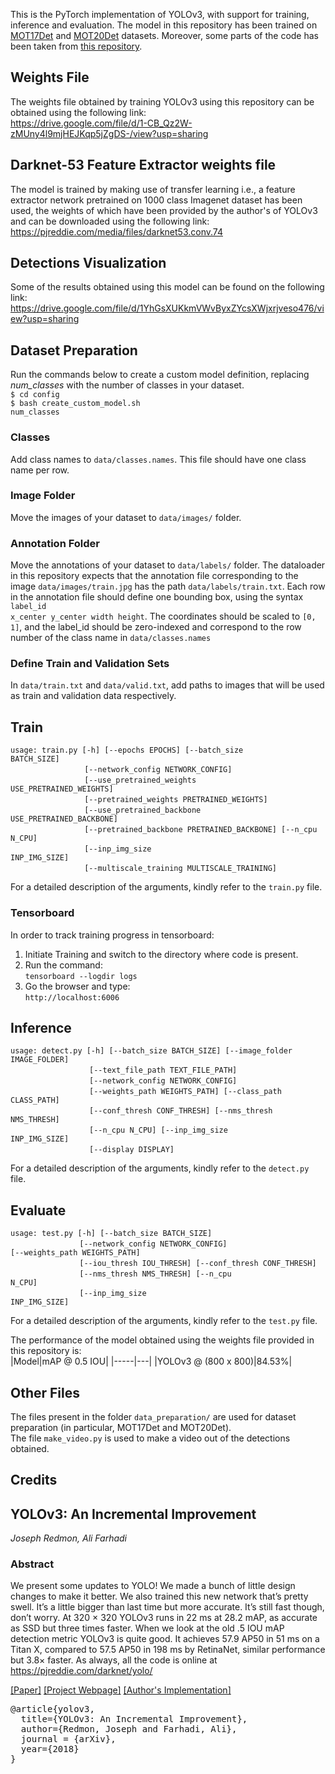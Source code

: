 This is the PyTorch implementation of YOLOv3, with support for training, inference and evaluation. The model in this repository has been trained on <a href = "https://motchallenge.net/data/MOT17Det/">MOT17Det</a> and <a href = "https://motchallenge.net/data/MOT20Det/">MOT20Det</a> datasets. Moreover, some parts of the code has been taken from <a href = "https://github.com/eriklindernoren/PyTorch-YOLOv3">this repository</a>.

## Weights File
The weights file obtained by training YOLOv3 using this repository can be obtained using the following link:<br>
https://drive.google.com/file/d/1-CB_Qz2W-zMUny4l9mjHEJKqp5jZgDS-/view?usp=sharing

## Darknet-53 Feature Extractor weights file
The model is trained by making use of transfer learning i.e., a feature extractor network pretrained on 1000 class Imagenet dataset has been used, the weights of which have been provided by the author's of YOLOv3 and can be downloaded using the following link:<br>
https://pjreddie.com/media/files/darknet53.conv.74

## Detections Visualization
Some of the results obtained using this model can be found on the following link:<br>
https://drive.google.com/file/d/1YhGsXUKkmVWvByxZYcsXWjxrjveso476/view?usp=sharing

## Dataset Preparation
Run the commands below to create a custom model definition, replacing <i>num_classes</i> with the number of classes in your dataset.<br>
<code>$ cd config</code><br>
<code>$ bash create_custom_model.sh num_classes</code><br>
### Classes
Add class names to <code>data/classes.names</code>. This file should have one class name per row.
### Image Folder
Move the images of your dataset to <code>data/images/</code> folder.
### Annotation Folder
Move the annotations of your dataset to <code>data/labels/</code> folder. The dataloader in this repository expects that the annotation file corresponding to the image <code>data/images/train.jpg</code> has the path <code>data/labels/train.txt</code>. Each row in the annotation file should define one bounding box, using the syntax <code>label_id x_center y_center width height</code>. The coordinates should be scaled to <code>[0, 1]</code>, and the label_id should be zero-indexed and correspond to the row number of the class name in <code>data/classes.names</code>
### Define Train and Validation Sets
In <code>data/train.txt</code> and <code>data/valid.txt</code>, add paths to images that will be used as train and validation data respectively.
## Train
<code>usage: train.py [-h] [--epochs EPOCHS] [--batch_size BATCH_SIZE]</code><br>
&nbsp; &nbsp; &nbsp; &nbsp; &nbsp; &nbsp; &nbsp; &nbsp; &nbsp; &nbsp; &nbsp; &nbsp; &nbsp; &nbsp; &nbsp; <code>[--network_config NETWORK_CONFIG]</code><br>
&nbsp; &nbsp; &nbsp; &nbsp; &nbsp; &nbsp; &nbsp; &nbsp; &nbsp; &nbsp; &nbsp; &nbsp; &nbsp; &nbsp; &nbsp; <code>[--use_pretrained_weights USE_PRETRAINED_WEIGHTS]</code><br>
&nbsp; &nbsp; &nbsp; &nbsp; &nbsp; &nbsp; &nbsp; &nbsp; &nbsp; &nbsp; &nbsp; &nbsp; &nbsp; &nbsp; &nbsp; <code>[--pretrained_weights PRETRAINED_WEIGHTS]</code><br>
&nbsp; &nbsp; &nbsp; &nbsp; &nbsp; &nbsp; &nbsp; &nbsp; &nbsp; &nbsp; &nbsp; &nbsp; &nbsp; &nbsp; &nbsp; <code>[--use_pretrained_backbone USE_PRETRAINED_BACKBONE]</code><br>
&nbsp; &nbsp; &nbsp; &nbsp; &nbsp; &nbsp; &nbsp; &nbsp; &nbsp; &nbsp; &nbsp; &nbsp; &nbsp; &nbsp; &nbsp; <code>[--pretrained_backbone PRETRAINED_BACKBONE] [--n_cpu N_CPU]</code><br>
&nbsp; &nbsp; &nbsp; &nbsp; &nbsp; &nbsp; &nbsp; &nbsp; &nbsp; &nbsp; &nbsp; &nbsp; &nbsp; &nbsp; &nbsp; <code>[--inp_img_size INP_IMG_SIZE]</code><br>
&nbsp; &nbsp; &nbsp; &nbsp; &nbsp; &nbsp; &nbsp; &nbsp; &nbsp; &nbsp; &nbsp; &nbsp; &nbsp; &nbsp; &nbsp; <code>[--multiscale_training MULTISCALE_TRAINING]</code><br>

For a detailed description of the arguments, kindly refer to the <code>train.py</code> file.

### Tensorboard
In order to track training progress in tensorboard:<br>
1) Initiate Training and switch to the directory where code is present.<br>
2) Run the command:<br>
<code>tensorboard --logdir logs</code><br>
3) Go the browser and type:<br>
<code>http://localhost:6006</code>

## Inference
<code>usage: detect.py [-h] [--batch_size BATCH_SIZE] [--image_folder IMAGE_FOLDER]</code><br>
&nbsp; &nbsp; &nbsp; &nbsp; &nbsp; &nbsp; &nbsp; &nbsp; &nbsp; &nbsp; &nbsp; &nbsp; &nbsp; &nbsp; &nbsp; &nbsp; <code>[--text_file_path TEXT_FILE_PATH]</code><br>
&nbsp; &nbsp; &nbsp; &nbsp; &nbsp; &nbsp; &nbsp; &nbsp; &nbsp; &nbsp; &nbsp; &nbsp; &nbsp; &nbsp; &nbsp; &nbsp; <code>[--network_config NETWORK_CONFIG]</code><br>
&nbsp; &nbsp; &nbsp; &nbsp; &nbsp; &nbsp; &nbsp; &nbsp; &nbsp; &nbsp; &nbsp; &nbsp; &nbsp; &nbsp; &nbsp; &nbsp; <code>[--weights_path WEIGHTS_PATH] [--class_path CLASS_PATH]</code><br>
&nbsp; &nbsp; &nbsp; &nbsp; &nbsp; &nbsp; &nbsp; &nbsp; &nbsp; &nbsp; &nbsp; &nbsp; &nbsp; &nbsp; &nbsp; &nbsp; <code>[--conf_thresh CONF_THRESH] [--nms_thresh NMS_THRESH]</code><br>
&nbsp; &nbsp; &nbsp; &nbsp; &nbsp; &nbsp; &nbsp; &nbsp; &nbsp; &nbsp; &nbsp; &nbsp; &nbsp; &nbsp; &nbsp; &nbsp; <code>[--n_cpu N_CPU] [--inp_img_size INP_IMG_SIZE]</code><br>
&nbsp; &nbsp; &nbsp; &nbsp; &nbsp; &nbsp; &nbsp; &nbsp; &nbsp; &nbsp; &nbsp; &nbsp; &nbsp; &nbsp; &nbsp; &nbsp; <code>[--display DISPLAY]</code><br>

For a detailed description of the arguments, kindly refer to the <code>detect.py</code> file.

## Evaluate
<code>usage: test.py [-h] [--batch_size BATCH_SIZE]</code><br>
&nbsp; &nbsp; &nbsp; &nbsp; &nbsp; &nbsp; &nbsp; &nbsp; &nbsp; &nbsp; &nbsp; &nbsp; &nbsp; &nbsp; <code>[--network_config NETWORK_CONFIG] [--weights_path WEIGHTS_PATH]</code><br>
&nbsp; &nbsp; &nbsp; &nbsp; &nbsp; &nbsp; &nbsp; &nbsp; &nbsp; &nbsp; &nbsp; &nbsp; &nbsp; &nbsp; <code>[--iou_thresh IOU_THRESH] [--conf_thresh CONF_THRESH]</code><br>
&nbsp; &nbsp; &nbsp; &nbsp; &nbsp; &nbsp; &nbsp; &nbsp; &nbsp; &nbsp; &nbsp; &nbsp; &nbsp; &nbsp; <code>[--nms_thresh NMS_THRESH] [--n_cpu N_CPU]</code><br>
&nbsp; &nbsp; &nbsp; &nbsp; &nbsp; &nbsp; &nbsp; &nbsp; &nbsp; &nbsp; &nbsp; &nbsp; &nbsp; &nbsp; <code>[--inp_img_size INP_IMG_SIZE]</code><br>

For a detailed description of the arguments, kindly refer to the <code>test.py</code> file.

The performance of the model obtained using the weights file provided in this repository is:<br>
|Model|mAP @ 0.5 IOU|
|-----|---|
|YOLOv3 @ (800 x 800)|84.53%|

## Other Files
The files present in the folder <code>data_preparation/</code> are used for dataset preparation (in particular, MOT17Det and MOT20Det).<br>
The file <code>make_video.py</code> is used to make a video out of the detections obtained.

## Credits
## YOLOv3: An Incremental Improvement
<i>Joseph Redmon, Ali Farhadi</i>
### Abstract
We present some updates to YOLO! We made a bunch of little design changes to make it better. We also trained this new network that’s pretty swell. It’s a little bigger than last time but more accurate. It’s still fast though, don’t worry. At 320 × 320 YOLOv3 runs in 22 ms at 28.2 mAP, as accurate as SSD but three times faster. When we look at the old .5 IOU mAP detection metric YOLOv3 is quite good. It achieves 57.9 AP50 in 51 ms on a Titan X, compared to 57.5 AP50 in 198 ms by RetinaNet, similar performance but 3.8× faster. As always, all the code is online at<br>
https://pjreddie.com/darknet/yolo/<br>

<a href = "https://pjreddie.com/media/files/papers/YOLOv3.pdf">[Paper]</a>
<a href = "https://pjreddie.com/darknet/yolo/">[Project Webpage]</a>
<a href = "https://github.com/pjreddie/darknet">[Author's Implementation]</a><br>
<pre>
@article{yolov3,
  title={YOLOv3: An Incremental Improvement},
  author={Redmon, Joseph and Farhadi, Ali},
  journal = {arXiv},
  year={2018}
}
</pre>
